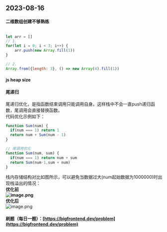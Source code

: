 <a name="V0tUR"></a>
## 2023-08-16
<a name="zSiYz"></a>
#### 二维数组创建不够熟练
```javascript

let arr = []
// 1.
for(let i = 0; i < 3; i++) {
	arr.push(new Array.fill(1))
}

// 2.
Array.from({length: 3}, () => new Array(4).fill(1))
```
<a name="aevdV"></a>
#### js heap size

<a name="A5M9S"></a>
#### 尾递归
尾递归优化，是指函数结束调用只能调用自身。这样栈中不会一直push递归函数，尾调用会直接替换函数。<br />代码优化示例如下：
```javascript
function Sum(num) {
  if(num === 1) return 1
  return num + Sum(num - 1)
}

// 尾调用优化
function Sum(num, sum) {
  if(num === 1) return num + sum
  return Sum(num-1,sum + num)
}
```
栈内存储结构对比如图所示，可以避免当数据过大(num起始数据为1000000)时出现栈溢出的情况：<br />**优化前			**<br />![image.png](https://cdn.nlark.com/yuque/0/2023/png/29453752/1692201626165-1140138a-4d20-4c5e-8f81-ffdc8aa5f4df.png#averageHue=%23fff1f1&clientId=u141ee722-8b65-4&from=paste&height=469&id=uc1b11dc1&originHeight=938&originWidth=618&originalType=binary&ratio=2&rotation=0&showTitle=false&size=40055&status=done&style=none&taskId=ua5b8d91e-1511-4f2c-88f9-ca345b5962d&title=&width=309)<br />**		优化后**<br />![image.png](https://cdn.nlark.com/yuque/0/2023/png/29453752/1692201285804-fd322687-0615-4ef1-8671-c8db55eccc94.png#averageHue=%23fff6f6&clientId=u141ee722-8b65-4&from=paste&height=436&id=u481f176a&originHeight=872&originWidth=690&originalType=binary&ratio=2&rotation=0&showTitle=false&size=21369&status=done&style=none&taskId=ub587cbca-e1d9-42bf-a288-53651f240b9&title=&width=345)
<a name="nt8yu"></a>
#### 刷题（每日一题）：[https://bigfrontend.dev/problem](https://bigfrontend.dev/problem)
